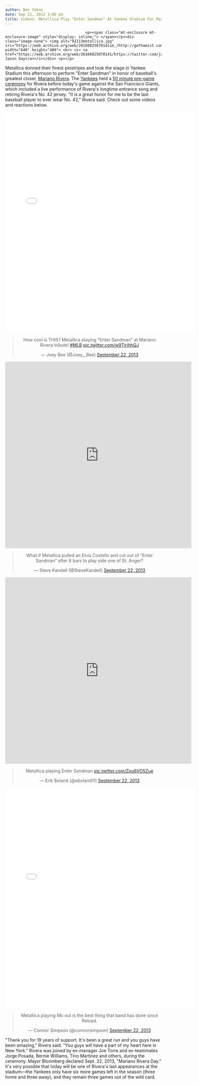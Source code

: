```yaml
---
author: Ben Yakas
date: Sep 22, 2013 3:00 pm
title: Videos: Metallica Play "Enter Sandman" At Yankee Stadium For Mariano Rivera
---
```


	
										<p><span class="mt-enclosure mt-enclosure-image" style="display: inline;"> </span></p><div class="image-none"> <img alt="92213metallica.jpg" src="https://web.archive.org/web/20160825070141im_/http://gothamist.com/attachments/byakas/92213metallica.jpg" width="640" height="480"> <br> <i> <a href="https://web.archive.org/web/20160825070141/https://twitter.com/jasonWSJ/status/381832505529102336">via Jason Gay</a></i></div> <p></p>

<p>Metallica donned their finest pinstripes and took the stage in Yankee Stadium this afternoon to perform &quot;Enter Sandman&quot; in honor of baseball&apos;s greatest closer, <a href="https://web.archive.org/web/20160825070141/http://gothamist.com/tags/marianorivera">Mariano Rivera</a>. The <a href="https://web.archive.org/web/20160825070141/http://gothamist.com/tags/yankees">Yankees</a> held a <a href="https://web.archive.org/web/20160825070141/http://espn.go.com/new-york/mlb/story/_/id/9708691/new-york-yankees-laud-mariano-rivera-50-minute-ceremony">50 minute pre-game ceremony</a> for Rivera before today&apos;s game against the San Francisco Giants, which included a live performance of Rivera&apos;s longtime entrance song and retiring Rivera&apos;s No. 42 jersey. &quot;It is a great honor for me to be the last baseball player to ever wear No. 42,&quot; Rivera said. Check out some videos and reactions below.</p>

<center><iframe src="//web.archive.org/web/20160825070141if_/http://instagram.com/p/ekiJacMP2g/embed/" width="612" height="710" frameborder="0" scrolling="no" allowtransparency="true"></iframe></center>

<center><blockquote class="twitter-tweet"><p>How cool is THIS? Metallica playing &quot;Enter Sandman&quot; at Mariano Rivera tribute! <a href="https://web.archive.org/web/20160825070141/https://twitter.com/search?q=%23MLB&amp;src=hash">#MLB</a> <a href="https://web.archive.org/web/20160825070141/http://t.co/w9TjrjhhQJ">pic.twitter.com/w9TjrjhhQJ</a></p>&#x2014; Joey Bee (@Joey__Bee) <a href="https://web.archive.org/web/20160825070141/https://twitter.com/Joey__Bee/statuses/381830549536378880">September 22, 2013</a></blockquote>
<script async src="//web.archive.org/web/20160825070141js_/http://platform.twitter.com/widgets.js" charset="utf-8"></script></center>

<center><iframe class="vine-embed" src="https://web.archive.org/web/20160825070141if_/https://vine.co/v/hrKXLQgmVDO/embed/simple" width="600" height="600" frameborder="0"></iframe><script async src="//web.archive.org/web/20160825070141js_/http://platform.vine.co/static/scripts/embed.js" charset="utf-8"></script></center>

<center><blockquote class="twitter-tweet"><p>What if Metallica pulled an Elvis Costello and cut out of &#x201C;Enter Sandman&#x201D; after 8 bars to play side one of St. Anger?</p>&#x2014; Steve Kandell (@SteveKandell) <a href="https://web.archive.org/web/20160825070141/https://twitter.com/SteveKandell/statuses/381830084740780032">September 22, 2013</a></blockquote>
<script async src="//web.archive.org/web/20160825070141js_/http://platform.twitter.com/widgets.js" charset="utf-8"></script></center>

<center><iframe class="vine-embed" src="https://web.archive.org/web/20160825070141if_/https://vine.co/v/hrK63OdiHAn/embed/simple" width="600" height="600" frameborder="0"></iframe><script async src="//web.archive.org/web/20160825070141js_/http://platform.vine.co/static/scripts/embed.js" charset="utf-8"></script></center>

<center><blockquote class="twitter-tweet"><p>Metallica playing Enter Sandman <a href="https://web.archive.org/web/20160825070141/http://t.co/Zpu6VO5Zue">pic.twitter.com/Zpu6VO5Zue</a></p>&#x2014; Erik Boland (@eboland11) <a href="https://web.archive.org/web/20160825070141/https://twitter.com/eboland11/statuses/381830032328364032">September 22, 2013</a></blockquote>
<script async src="//web.archive.org/web/20160825070141js_/http://platform.twitter.com/widgets.js" charset="utf-8"></script></center>

<center><iframe src="//web.archive.org/web/20160825070141if_/http://instagram.com/p/ekiUCoK20S/embed/" width="612" height="710" frameborder="0" scrolling="no" allowtransparency="true"></iframe></center>

<center><blockquote class="twitter-tweet"><p>Metallica playing Mo out is the best thing that band has done since Reload.</p>&#x2014; Connor Simpson (@connorsimpson) <a href="https://web.archive.org/web/20160825070141/https://twitter.com/connorsimpson/statuses/381830865988624384">September 22, 2013</a></blockquote>
<script async src="//web.archive.org/web/20160825070141js_/http://platform.twitter.com/widgets.js" charset="utf-8"></script></center>

<p>&quot;Thank you for 19 years of support. It&apos;s been a great run and you guys have been amazing,&quot; Rivera said. &quot;You guys will have a part of my heart here in New York.&quot; Rivera was joined by ex-manager Joe Torre and ex-teammates Jorge Posada, Bernie Williams, Tino Martinez and others, during the ceremony. Mayor Bloomberg declared Sept. 22, 2013, &quot;Mariano Rivera Day.&quot; It&apos;s very possible that today will be one of Rivera&apos;s last appearances at the stadium&#x2014;the Yankees only have six more games left in the season (three home and three away), and they remain three games out of the wild card.</p>					
										
									
				